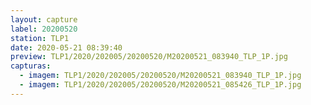 ```yaml
---
layout: capture
label: 20200520
station: TLP1
date: 2020-05-21 08:39:40
preview: TLP1/2020/202005/20200520/M20200521_083940_TLP_1P.jpg
capturas:
  - imagem: TLP1/2020/202005/20200520/M20200521_083940_TLP_1P.jpg
  - imagem: TLP1/2020/202005/20200520/M20200521_085426_TLP_1P.jpg
---
```

